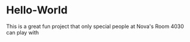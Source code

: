 Hello-World
===========

This is a great fun project that only special people at Nova's Room 4030 can play with
